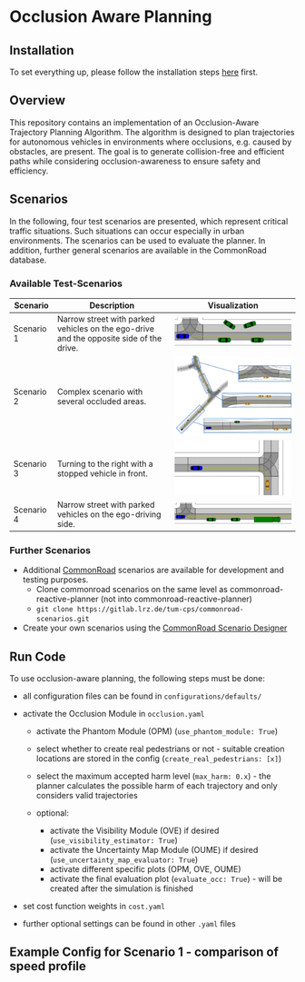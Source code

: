 # Occlusion Aware Planning

## Installation

To set everything up, please follow the installation steps [here](https://github.com/TUM-AVS/Frenetix-Motion-Planner/blob/master/README.md) first.

## Overview

This repository contains an implementation of an Occlusion-Aware Trajectory Planning Algorithm. 
The algorithm is designed to plan trajectories for autonomous vehicles in environments where occlusions, e.g. caused by obstacles, are present. 
The goal is to generate collision-free and efficient paths while considering occlusion-awareness to ensure safety and efficiency.

## Scenarios

In the following, four test scenarios are presented, which represent critical traffic situations. Such situations can occur especially in urban environments. 
The scenarios can be used to evaluate the planner. In addition, further general scenarios are available in the CommonRoad database. 

### Available Test-Scenarios
| Scenario            | Description                                                                             | Visualization                                                                   |
|---------------------|-----------------------------------------------------------------------------------------|---------------------------------------------------------------------------------|
| Scenario 1          | Narrow street with parked vehicles on the ego-drive and the opposite side of the drive. | <img src="../../example_scenarios/Scenario1.png" alt="Scenario1" width="600"/>  |
| Scenario 2          | Complex scenario with several occluded areas.                                           | <img src="../../example_scenarios/Scenario2.png" alt="Scenario2" width="600"/>  |
| Scenario 3          | Turning to the right with a stopped vehicle in front.                                   | <img src="../../example_scenarios/Scenario3.png" alt="Scenario3" width="600"/>  |
| Scenario 4          | Narrow street with parked vehicles on the ego-driving side.                             | <img src="../../example_scenarios/Scenario4.png" alt="Scenario4" width="600"/>  |


### Further Scenarios
* Additional [CommonRoad](https://commonroad.in.tum.de/scenarios/) scenarios are available for development and testing purposes.
  * Clone commonroad scenarios on the same level as commonroad-reactive-planner (not into commonroad-reactive-planner)
  * `git clone https://gitlab.lrz.de/tum-cps/commonroad-scenarios.git`
* Create your own scenarios using the [CommonRoad Scenario Designer](https://commonroad.in.tum.de/tools/scenario-designer)

## Run Code
To use occlusion-aware planning, the following steps must be done:
* all configuration files can be found in `configurations/defaults/`


* activate the Occlusion Module  in `occlusion.yaml`
  * activate the Phantom Module (OPM) (`use_phantom_module: True`) 
  * select whether to create real pedestrians or not - suitable creation locations are stored in the config (`create_real_pedestrians: [x]`)
  * select the maximum accepted harm level (`max_harm: 0.x`) - the planner calculates the possible harm of each trajectory and only considers valid trajectories



  * optional: 
    * activate the Visibility Module (OVE) if desired (`use_visibility_estimator: True`)
    * activate the Uncertainty Map Module (OUME) if desired (`use_uncertainty_map_evaluator: True`)
    * activate different specific plots (OPM, OVE, OUME)
    * activate the final evaluation plot (`evaluate_occ: True`) - will be created after the simulation is finished


* set cost function weights in `cost.yaml`


* further optional settings can be found in other `.yaml` files 
  

## Example Config for Scenario 1 - comparison of speed profile


